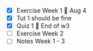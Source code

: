 - [x] Exercise Week 1  🚮 Aug 4 
- [x] Tut 1 should be fine
- [x] Quiz 1 🚮 End of w3
- [ ] Exercise Week 2
- [ ] Notes Week 1 - 3